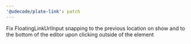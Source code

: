 ```yaml
---
'@udecode/plate-link': patch
---
```


Fix FloatingLinkUrlInput snapping to the previous location on show and to the bottom of the editor upon clicking outside of the element
